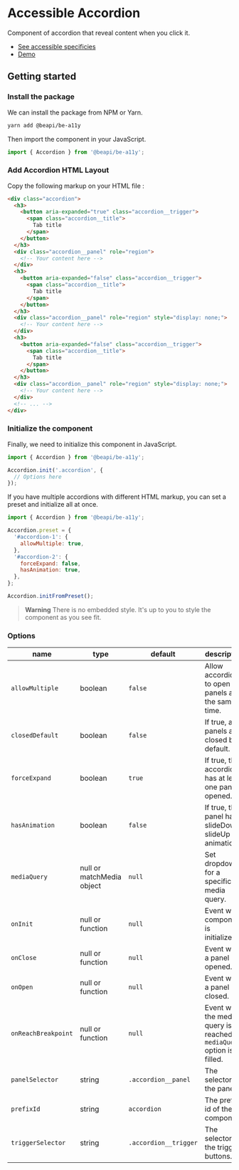 # Accessible Accordion

Component of accordion that reveal content when you click it.

* [See accessible specificies](https://www.w3.org/TR/wai-aria-practices-1.1/examples/accordion/accordion.html)
* [Demo](https://codepen.io/beapi/full/eYRBJJb)

## Getting started

### Install the package

We can install the package from NPM or Yarn.

```bash
yarn add @beapi/be-a11y
```

Then import the component in your JavaScript.

```js
import { Accordion } from '@beapi/be-a11y';
```

### Add Accordion HTML Layout

Copy the following markup on your HTML file :

```html
<div class="accordion">
  <h3>
    <button aria-expanded="true" class="accordion__trigger">
      <span class="accordion__title">
        Tab title
      </span>
    </button>
  </h3>
  <div class="accordion__panel" role="region">
    <!-- Your content here -->
  </div>
  <h3>
    <button aria-expanded="false" class="accordion__trigger">
      <span class="accordion__title">
        Tab title
      </span>
    </button>
  </h3>
  <div class="accordion__panel" role="region" style="display: none;">
    <!-- Your content here -->
  </div>
  <h3>
    <button aria-expanded="false" class="accordion__trigger">
      <span class="accordion__title">
        Tab title
      </span>
    </button>
  </h3>
  <div class="accordion__panel" role="region" style="display: none;">
    <!-- Your content here -->
  </div>
  <!-- ... -->
</div>
```

### Initialize the component

Finally, we need to initialize this component in JavaScript.

```js
import { Accordion } from '@beapi/be-a11y';

Accordion.init('.accordion', {
  // Options here
});
```

If you have multiple accordions with different HTML markup, you can set a preset and initialize all at once.

```js
import { Accordion } from '@beapi/be-a11y';

Accordion.preset = {
  '#accordion-1': {
    allowMultiple: true,
  },
  '#accordion-2': {
    forceExpand: false,
    hasAnimation: true,
  },
};

Accordion.initFromPreset();
```

> **Warning**
> There is no embedded style. It's up to you to style the component as you see fit.

### Options

| name                | type                      | default               | description                                             |
|---------------------|---------------------------|-----------------------|---------------------------------------------------------|
| `allowMultiple`     | boolean                   | `false`               | Allow accordion to open panels at the same time.        |
| `closedDefault`     | boolean                   | `false`               | If true, all panels are closed by default.              |
| `forceExpand`       | boolean                   | `true`                | If true, the accordion has at least one panel opened.   |
| `hasAnimation`      | boolean                   | `false`               | If true, the panel has a slideDown / slideUp animation. |
| `mediaQuery`        | null or matchMedia object | `null`                | Set dropdown for a specific media query.                |
| `onInit`            | null or function          | `null`                | Event when component is initialized.                    |
| `onClose`           | null or function          | `null`                | Event when a panel is opened.                           |
| `onOpen`            | null or function          | `null`                | Event when a panel is closed.                           |
| `onReachBreakpoint` | null or function          | `null`                | Event when the media query is reached if `mediaQuery` option is filled. |
| `panelSelector`     | string                    | `.accordion__panel`   | The selector of the panels.                             |
| `prefixId`          | string                    | `accordion`           | The prefix id of the component.                         |
| `triggerSelector`   | string                    | `.accordion__trigger` | The selector of the trigger buttons.                    |
